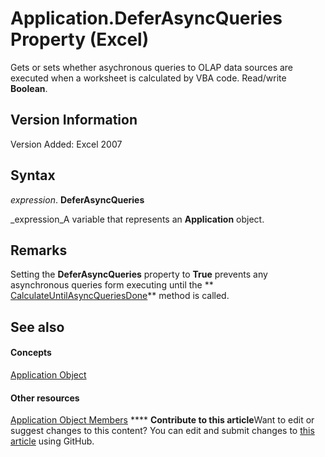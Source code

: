 
# Application.DeferAsyncQueries Property (Excel)

Gets or sets whether asychronous queries to OLAP data sources are executed when a worksheet is calculated by VBA code. Read/write  **Boolean**.


## Version Information

Version Added: Excel 2007 


## Syntax

 _expression_. **DeferAsyncQueries**

 _expression_A variable that represents an  **Application** object.


## Remarks

Setting the  **DeferAsyncQueries** property to **True** prevents any asynchronous queries form executing until the ** [CalculateUntilAsyncQueriesDone](5796365e-5a79-3e4b-023e-3a1a120e92df.md)** method is called.


## See also


#### Concepts


 [Application Object](19b73597-5cf9-4f56-8227-b5211f657f6f.md)
#### Other resources


 [Application Object Members](4cb9ca42-8d07-cc9c-2d80-4eb9a5921e1e.md)
****   **Contribute to this article**Want to edit or suggest changes to this content? You can edit and submit changes to  [this article](https://github.com/jhershey00/VBA_Excel_Test/OpenXMLCon/articles/21f05a5a-40e8-304a-f537-41ea171a114c.md) using GitHub.

